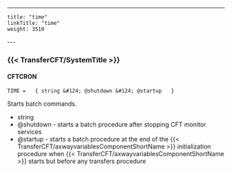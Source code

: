 ---
    title: "time"
    linkTitle: "time"
    weight: 3510
---<span id="time"></span>

### {{< TransferCFT/SystemTitle  >}}

#### CFTCRON

`TIME =   { string &#124; @shutdown &#124; @startup   }`

Starts batch
commands.

- string
- @shutdown - starts a batch procedure after stopping CFT monitor services
- @startup - starts a batch procedure at the end of the {{< TransferCFT/axwayvariablesComponentShortName >}} initialization
    procedure when {{< TransferCFT/axwayvariablesComponentShortName >}} starts but before any transfers procedure
